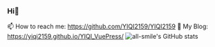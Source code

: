 ### Hi👋

<!--
**YIQI2159/YIQI2159** is a ✨ _special_ ✨ repository because its `README.md` (this file) appears on your GitHub profile.

Here are some ideas to get you started:

- 🔭 I’m currently working on ...
- 🌱 I’m currently learning ...
- 👯 I’m looking to collaborate on ...
- 🤔 I’m looking for help with ...
- 💬 Ask me about ...
- 
- 😄 Pronouns: ...
- ⚡ Fun fact: ...
-->
📫 How to reach me: https://github.com/YIQI2159/YIQI2159
👀 My Blog: https://yiqi2159.github.io/YIQI_VuePress/
![all-smile's GitHub stats](https://github-readme-stats.vercel.app/api?username=YIQI2159&show_icons=true&theme=tokyonight)
